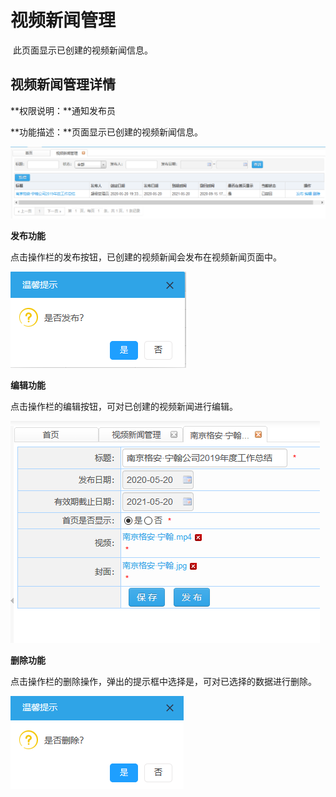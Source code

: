 # 视频新闻管理

​      此页面显示已创建的视频新闻信息。

## 视频新闻管理详情

**权限说明：**通知发布员

**功能描述：**页面显示已创建的视频新闻信息。

![视频新闻管理](视频新闻管理.png)

**发布功能**

点击操作栏的发布按钮，已创建的视频新闻会发布在视频新闻页面中。

![发布](发布.png)

**编辑功能**

点击操作栏的编辑按钮，可对已创建的视频新闻进行编辑。

![编辑](编辑.png)

**删除功能**

点击操作栏的删除操作，弹出的提示框中选择是，可对已选择的数据进行删除。

![删除](删除.png)



